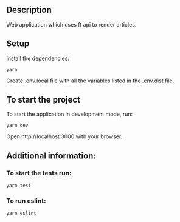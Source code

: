 ## Description

Web application which uses ft api to render articles. 

## Setup

Install the dependencies: 

`yarn`

Create .env.local file with all the variables listed in the .env.dist file.

## To start the project

To start the application in development mode, run:

`yarn dev`

Open http://localhost:3000 with your browser.

## Additional information: 

### To start the tests run: 

`yarn test`

### To run eslint:

`yarn eslint`



